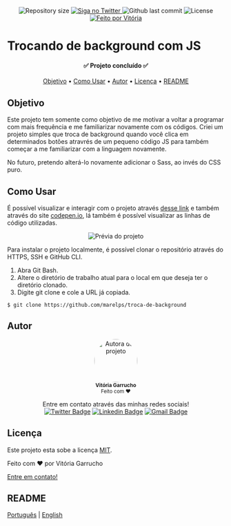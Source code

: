 <p align="center">
  <img alt="Repository size" src="https://img.shields.io/github/directory-file-count/marelps/troca-de-background?style=flat-square">
  <a href="https://twitter.com/piterparquinho">
    <img alt="Siga no Twitter" src="https://img.shields.io/twitter/url?style=social&url=https%3A%2F%2Ftwitter.com%2Fpiterparquinho">
  </a>
  <img alt="Github last commit" src="https://img.shields.io/github/last-commit/marelps/troca-de-background?style=flat-square">
   <img alt="License" src="https://img.shields.io/badge/license-MIT-brightgreen">
  <a href="https://rocketseat.com.br">
    <img alt="Feito por Vitória" src="https://img.shields.io/badge/feito%20por-Vitória-%237519C1">
  </a>

# Trocando de background com JS
<h4 align="center"> 
	✅ Projeto concluído ✅
</h4>

<p align="center">
 <a href="#objetivo">Objetivo</a> •
 <a href="#como-usar">Como Usar</a> •  
 <a href="#autor">Autor</a> • 
  <a href="#licença">Licença</a> • 
 <a href="#readme">README</a>
</p>

## Objetivo
Este projeto tem somente como objetivo de me motivar a voltar a programar com mais frequência e me familiarizar novamente com os códigos. Criei um projeto simples que troca de background quando você clica em determinados botões atravrés de um pequeno código JS para também começar a me familiarizar com a linguagem novamente.

No futuro, pretendo alterá-lo novamente adicionar o Sass, ao invés do CSS puro.

 ## Como Usar
É possível visualizar e interagir com o projeto através <a href="https://marelps.github.io/troca-de-background/">desse link</a> e também através do site <a href="https://codepen.io/marelps/pen/mdjmQgJ">codepen.io</a>, lá também é possível visualizar as linhas de código utilizadas. 

<p align="center">
   <img src="https://i.imgur.com/bTHb421.gif" alt="Prévia do projeto">
</p>

Para instalar o projeto localmente, é possível clonar o repositório através do HTTPS, SSH e GitHub CLI.

1. Abra Git Bash. 
4. Altere o diretório de trabalho atual para o local em que deseja ter o diretório clonado.
5. Digite git clone e cole a URL já copiada. 

~~~git
$ git clone https://github.com/marelps/troca-de-background
~~~

## Autor
<p align="center">
 <img style="border-radius: 50%;" src="https://avatars.githubusercontent.com/u/48718646?v=4" width="100px;" alt="Autora do projeto"/>
 <br />
 <sub><b>Vitória Garrucho</b></br> Feito com ❤️</sub></p>

<p align="center">Entre em contato através das minhas redes sociais!<br>
<a href="https://twitter.com/piterparquinho" target="_blank"><img src="https://img.shields.io/badge/-@piterparquinho-1ca0f1?style=flat-square&labelColor=1ca0f1&logo=twitter&logoColor=white&link=https://twitter.com/piterparquinho" alt="Twitter Badge"></a>
<a href="https://www.linkedin.com/in/vitoriagarrucho/" target="_blank"><img src="https://img.shields.io/badge/-Vitória-blue?style=flat-square&logo=Linkedin&logoColor=white&link=https://www.linkedin.com/in/vitoriagarrucho/" alt="Linkedin Badge"></a>
<a href="mailto:vitoriagarrucho@gmail.com" target="_blank"><img src="https://img.shields.io/badge/-vitoriagarrucho@gmail.com-c14438?style=flat-square&logo=Gmail&logoColor=white&link=mailto:vitoriagarrucho@gmail.com" alt="Gmail Badge"></a>
 </p>

## Licença

Este projeto esta sobe a licença [MIT](./LICENSE).

Feito com ❤️ por Vitória Garrucho

<a href="https://www.linkedin.com/in/vitoriagarrucho/" target="_blank">Entre em contato!</a>

## README
[Português](./README.md)  |  [English](./README-en.md)